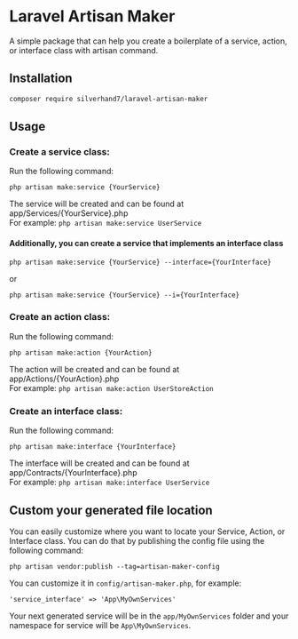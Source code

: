 # Laravel Artisan Maker 
A simple package that can help you create a boilerplate of a service, action, or interface class with artisan command.

## Installation
```bash 
composer require silverhand7/laravel-artisan-maker
```

## Usage 
### Create a service class:
Run the following command:
```
php artisan make:service {YourService}
```
The service will be created and can be found at app/Services/{YourService}.php \
For example: `php artisan make:service UserService`
#### Additionally, you can create a service that implements an interface class
```
php artisan make:service {YourService} --interface={YourInterface}
```
or 
```
php artisan make:service {YourService} --i={YourInterface}
```

### Create an action class:
Run the following command:
```
php artisan make:action {YourAction}
```
The action will be created and can be found at app/Actions/{YourAction}.php \
For example: `php artisan make:action UserStoreAction`

### Create an interface class:
Run the following command:
```
php artisan make:interface {YourInterface}
```
The interface will be created and can be found at app/Contracts/{YourInterface}.php \
For example: `php artisan make:interface UserService`

## Custom your generated file location
You can easily customize where you want to locate your Service, Action, or Interface class. You can do that by publishing the config file using the following command:
```
php artisan vendor:publish --tag=artisan-maker-config
```
You can customize it in `config/artisan-maker.php`, for example: 
```
'service_interface' => 'App\MyOwnServices'
```
Your next generated service will be in the `app/MyOwnServices` folder and your namespace for service will be `App\MyOwnServices`.




